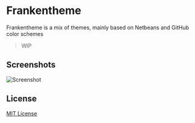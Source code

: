 # Frankentheme
Frankentheme is a mix of themes, mainly based on Netbeans and GitHub color schemes

> WIP

## Screenshots
![Screenshot](https://i.imgur.com/YdOwrPk.png)

## License
[MIT License](https://github.com/diegocurbelo/vscode-frankentheme/blob/master/LICENSE)
